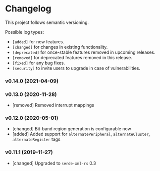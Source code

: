# Changelog

This project follows semantic versioning.

Possible log types:

- `[added]` for new features.
- `[changed]` for changes in existing functionality.
- `[deprecated]` for once-stable features removed in upcoming releases.
- `[removed]` for deprecated features removed in this release.
- `[fixed]` for any bug fixes.
- `[security]` to invite users to upgrade in case of vulnerabilities.

### v0.14.0 (2021-04-09)

### v0.13.0 (2020-11-28)

- [removed] Removed interrupt mappings

### v0.12.0 (2020-05-01)

- [changed] Bit-band region generation is configurable now
- [added] Added support for `alternatePeripheral`, `alternateCluster`,
  `alternateRegister` tags

### v0.11.1 (2019-11-27)

- [changed] Upgraded to `serde-xml-rs` 0.3
